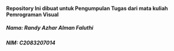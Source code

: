 #### Repository Ini dibuat untuk Pengumpulan Tugas dari mata kuliah Pemrograman Visual

##### Nama: Randy Azhar Alman Faluthi
##### NIM: C2083207014

